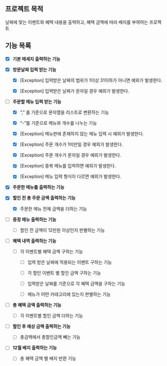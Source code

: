 ## 프로젝트 목적

날짜에 맞는 이벤트와 혜택 내용을 출력하고, 혜택 금액에 따라 배지를 부여하는 프로젝트

## 기능 목록

-[x] **기본 메세지 출력하는 기능**

- [x] **방문날짜 입력 받는 기능**

    - [x] [Exception] 입력받은 날짜의 범위가 1이상 31이하가 아니면 예외가 발생한다.

    - [x] [Exception] 입력받은 날짜가 문자일 경우 예외가 발생한다.

- [ ] **주문할 메뉴 입력 받는 기능**

    - [x] “,” 를 기준으로 문자열을 리스트로 변환하는 기능

    - [x] “-”를 기준으로 메뉴와 개수를 나누는 기능

    - [x] [Exception] 메뉴판에 존재하지 않는 메뉴 입력 시 예외가 발생한다.

    - [x] [Exception] 주문 개수가 1미만일 경우 예외가 발생한다.

    - [x] [Exception] 주문 개수가 문자일 경우 예외가 발생한다.

    - [x] [Exception] 중복 메뉴를 입력하면 예외가 발생한다.

    - [x] [Exception] 메뉴 입력 형식이 다르면 예외가 발생한다.

- [x] **주문한 메뉴를 출력하는 기능**

- [x] **할인 전 총 주문 금액 출력하는 기능**

    - [x] 주문한 메뉴 전체 금액을 더하는 기능

- [ ] **증정 메뉴 출력하는 기능**

    - [ ] 할인 전 금액이 12만원 이상인지 판별하는 기능

- [ ] **혜택 내역 출력하는 기능**

    - [ ] 각 이벤트별 혜택 금액 구하는 기능

        - [ ] 입력 받은 날짜에 적용되는 이벤트 구하는 기능

        - [ ] 각 할인 이벤트 별 할인 금액 구하는 기능

        - [ ] 입력받은 날짜를 기준으로 각 혜택 금액을 구하는 기능

        - [ ] 메뉴가 어떤 카테고리에 있는지 판별하는 기능

- [ ] **총 혜택 금액 출력하는 기능**

    - [ ] 각 이벤트별 할인 금액 더하는 기능

- [ ] **할인 후 예상 금액 출력하는 기능**

    - [ ] 총금액에서 총할인금액 빼는 기능

- [ ] **12월 배지 출력하는 기능**

    - [ ] 총 혜택 금액 별 배지 반환 기능
